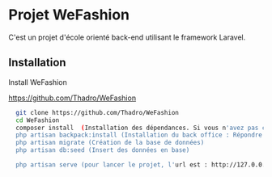 
# Projet WeFashion

C'est un projet d'école orienté back-end utilisant le framework Laravel.



## Installation

Install WeFashion

https://github.com/Thadro/WeFashion

```bash
  git clone https://github.com/Thadro/WeFashion
  cd WeFashion
  composer install  (Installation des dépendances. Si vous n'avez pas composer : https://getcomposer.org/)
  php artisan backpack:install (Installation du back office : Répondre no à la question)
  php artisan migrate (Création de la base de données)
  php artisan db:seed (Insert des données en base)

  php artisan serve (pour lancer le projet, l'url est : http://127.0.0.1:8000, ne pas oublier de remplir le .env avec la base de donnée et son mot de passe)
```
    